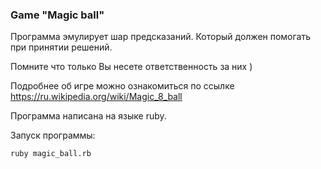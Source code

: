 ### Game "Magic ball"


Программа эмулирует шар предсказаний. Который должен помогать при принятии решений.

Помните что только Вы несете ответственность за них )


Подробнее об игре можно ознакомиться по ссылке https://ru.wikipedia.org/wiki/Magic_8_ball


Программа написана на языке ruby. 

Запуск программы:


    ruby magic_ball.rb
